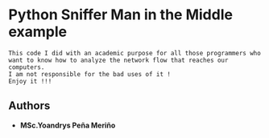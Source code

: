 # Python Sniffer Man in the Middle example
```
This code I did with an academic purpose for all those programmers who want to know how to analyze the network flow that reaches our computers. 
I am not responsible for the bad uses of it !
Enjoy it !!!
```

## Authors

* **MSc.Yoandrys Peña Meriño**

